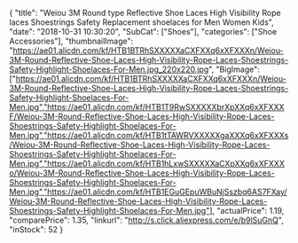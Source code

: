 {
	"title": "Weiou 3M Round type Reflective Shoe Laces High Visibility Rope laces Shoestrings Safety Replacement shoelaces for Men Women Kids",
	"date": "2018-10-31 10:30:20",
	"SubCat": ["Shoes"],
	"categories": ["Shoe Accessories"],
	"thumbnailImage": "https://ae01.alicdn.com/kf/HTB1BTRhSXXXXXaCXFXXq6xXFXXXn/Weiou-3M-Round-Reflective-Shoe-Laces-High-Visibility-Rope-Laces-Shoestrings-Safety-Highlight-Shoelaces-For-Men.jpg_220x220.jpg",
	"BigImage": ["https://ae01.alicdn.com/kf/HTB1BTRhSXXXXXaCXFXXq6xXFXXXn/Weiou-3M-Round-Reflective-Shoe-Laces-High-Visibility-Rope-Laces-Shoestrings-Safety-Highlight-Shoelaces-For-Men.jpg","https://ae01.alicdn.com/kf/HTB1T9RwSXXXXXbrXpXXq6xXFXXXF/Weiou-3M-Round-Reflective-Shoe-Laces-High-Visibility-Rope-Laces-Shoestrings-Safety-Highlight-Shoelaces-For-Men.jpg","https://ae01.alicdn.com/kf/HTB1tTAWRVXXXXXgaXXXq6xXFXXXs/Weiou-3M-Round-Reflective-Shoe-Laces-High-Visibility-Rope-Laces-Shoestrings-Safety-Highlight-Shoelaces-For-Men.jpg","https://ae01.alicdn.com/kf/HTB1hLxwSXXXXXaCXpXXq6xXFXXXo/Weiou-3M-Round-Reflective-Shoe-Laces-High-Visibility-Rope-Laces-Shoestrings-Safety-Highlight-Shoelaces-For-Men.jpg","https://ae01.alicdn.com/kf/HTB1EGuGEpuWBuNjSszbq6AS7FXay/Weiou-3M-Round-Reflective-Shoe-Laces-High-Visibility-Rope-Laces-Shoestrings-Safety-Highlight-Shoelaces-For-Men.jpg"],
	"actualPrice": 1.19,
	"comparePrice": 1.35,
	"linkurl": "http://s.click.aliexpress.com/e/b9lSuGnQ",
	"inStock": 52
}
